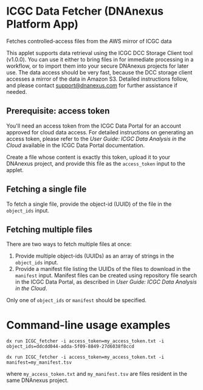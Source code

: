 <!-- dx-header -->
# ICGC Data Fetcher (DNAnexus Platform App)

Fetches controlled-access files from the AWS mirror of ICGC data
<!-- /dx-header -->

This applet supports data retrieval using the ICGC DCC Storage Client tool (v1.0.0). You can use it either to bring files in for immediate processing in a workflow, or to import them into your secure DNAnexus projects for later use. The data access should be very fast, because the DCC storage client accesses a mirror of the data in Amazon S3. Detailed instructions follow, and please contact support@dnanexus.com for further assistance if needed.

## Prerequisite: access token

You'll need an access token from the ICGC Data Portal for an account approved for cloud data access. For detailed instructions on generating an access token, please refer to the *User Guide: ICGC Data Analysis in the Cloud* available in the ICGC Data Portal documentation.

Create a file whose content is exactly this token, upload it to your DNAnexus project, and provide this file as the `access_token` input to the applet.

## Fetching a single file

To fetch a single file, provide the object-id (UUID) of the file in the `object_ids` input.

## Fetching multiple files

There are two ways to fetch multiple files at once:

1. Provide multiple object-ids (UUIDs) as an array of strings in the `object_ids` input.
2. Provide a manifest file listing the UUIDs of the files to download in the `manifest` input. Manifest files can be created using repository file search in the ICGC Data Portal, as described in *User Guide: ICGC Data Analysis in the Cloud*.

Only one of `object_ids` or `manifest` should be specified.

# Command-line usage examples

```
dx run ICGC_fetcher -i access_token=my_access_token.txt -i object_ids=ddcdd044-adda-5f09-8849-27d6038f8ccd
```

```
dx run ICGC_fetcher -i access_token=my_access_token.txt -i manifest=my_manifest.tsv
```

where `my_access_token.txt` and `my_manifest.tsv` are files resident in the same DNAnexus project.
